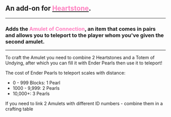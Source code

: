 ## **An add-on for [<span style="color:#ff80c0;">Heartstone</span>](https://www.curseforge.com/minecraft/mc-mods/heartstone).**

---


### Adds the **<span style="color:#ff80c0;">Amulet of Connection</span>**, an item that comes in pairs and allows you to teleport to the player whom you've given the second amulet.

---

To craft the Amulet you need to combine 2 Heartstones and a Totem of Undying, after which you can fill it with Ender Pearls then use it to teleport!

The cost of Ender Pearls to teleport scales with distance:

- 0 - 999 Blocks: 1 Pearl
- 1000 - 9,999: 2 Pearls
- 10,000+: 3 Pearls

If you need to link 2 Amulets with different ID numbers - combine them in a crafting table